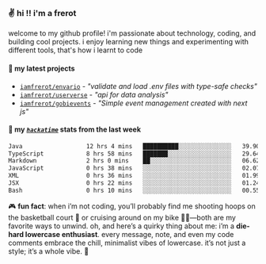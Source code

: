 ### ✌️ hi !! i'm a frerot

welcome to my github profile! i'm passionate about technology, coding, and
building cool projects. i enjoy learning new things and experimenting with
different tools, that's how i learnt to code

#### 🚀 my latest projects

- [`iamfrerot/envario`](https://github.com/iamfrerot/envario) - _"validate and
  load .env files with type-safe checks"_
- [`iamfrerot/userverse`](https://github.com/iamfrerot/userverse) - _"api for
  data analysis"_
- [`iamfrerot/gobievents`](https://github.com/iamfrerot/gobievents) - _"Simple
  event management created with next js"_

#### 📡 my [_`hackatime`_](https://waka.hackclub.com) stats from the last week

<!--START_SECTION:waka-->

```txt
Java                  12 hrs 4 mins   ██████████░░░░░░░░░░░░░░░   39.90 %
TypeScript            8 hrs 58 mins   ███████░░░░░░░░░░░░░░░░░░   29.64 %
Markdown              2 hrs 0 mins    ██░░░░░░░░░░░░░░░░░░░░░░░   06.62 %
JavaScript            0 hrs 38 mins   ░░░░░░░░░░░░░░░░░░░░░░░░░   02.07 %
XML                   0 hrs 36 mins   ░░░░░░░░░░░░░░░░░░░░░░░░░   01.99 %
JSX                   0 hrs 22 mins   ░░░░░░░░░░░░░░░░░░░░░░░░░   01.24 %
Bash                  0 hrs 10 mins   ░░░░░░░░░░░░░░░░░░░░░░░░░   00.55 %
```

<!--END_SECTION:waka-->

🎮 **fun fact**: when i’m not coding, you’ll probably find me shooting hoops on
the basketball court 🏀 or cruising around on my bike 🚴‍♂️—both are my favorite
ways to unwind. oh, and here’s a quirky thing about me: i’m a **die-hard
lowercase enthusiast**. every message, note, and even my code comments embrace
the chill, minimalist vibes of lowercase. it’s not just a style; it’s a whole
vibe. 🤘
